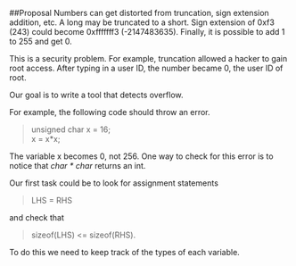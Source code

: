 ##Proposal
Numbers can get distorted from truncation, sign extension addition, etc. A long may be truncated to a short. Sign extension of 0xf3 (243) could become 0xfffffff3 (-2147483635). Finally, it is possible to add 1 to 255 and get 0.

This is a security problem. For example, truncation allowed a hacker to gain root access. After typing in a user ID, the number became 0, the user ID of root. 

Our goal is to write a tool that detects overflow.

For example, the following code should throw an error.
> unsigned char x = 16;  
x = x*x;  

The variable x becomes 0, not 256. One way to check for this error is to notice that _char * char_ returns an int.

Our first task could be to look for assignment statements
> LHS = RHS

and check that 

> sizeof(LHS) <= sizeof(RHS).

To do this we need to keep track of the types of each variable.
        





